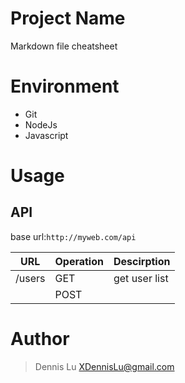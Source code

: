 # Project Name

Markdown file cheatsheet

# Environment
* Git
* NodeJs
* Javascript

# Usage
## API 
base url:`http://myweb.com/api`

| URL | Operation | Descirption |
| --- | --------- | ----------- |
| /users    | GET   | get user list |
|           | POST  |               |

# Author
> Dennis Lu    XDennisLu@gmail.com